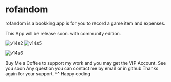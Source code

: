 # rofandom
rofandom is a bookking app is for you to record a game item and expenses.

This App will be release soon. with community edition.

![v14s2](https://github.com/icebreakero/rofandom/assets/143504409/24811ed4-5387-402d-ad35-1c2b82b50989)
![v14s5](https://github.com/icebreakero/rofandom/assets/143504409/268e95ce-7bfc-461d-b69c-5ae83fa6b01c)


![v14s6](https://github.com/icebreakero/rofandom/assets/143504409/8ba5cdac-61da-4af8-aee3-2598a041000c)

Buy Me a Coffee to support my work and you may get the VIP Account.
See you soon
Any question you can contact me by email or in github
Thanks again for your support. ^^ Happy coding

